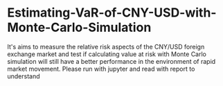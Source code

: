 # Estimating-VaR-of-CNY-USD-with-Monte-Carlo-Simulation
It's aims to measure the relative risk aspects of the CNY/USD foreign exchange market and test if calculating value at risk with Monte Carlo simulation will still have a better performance in the environment of rapid market movement.
Please run with jupyter and read with report to understand
